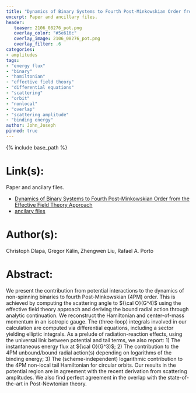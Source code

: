```yaml
---
title: "Dynamics of Binary Systems to Fourth Post-Minkowskian Order from the Effective Field Theory Approach"
excerpt: Paper and ancillary files.
header:
   teaser: 2106_08276_pot.png
   overlay_color: "#5e616c"
   overlay_image: 2106_08276_pot.png
   overlay_filter: .6
categories:
- amplitudes
tags:
- "energy flux"
- "binary"
- "hamiltonian"
- "effective field theory"
- "differential equations"
- "scattering"
- "orbit"
- "nonlocal"
- "overlap"
- "scattering amplitude"
- "binding energy"
author: John_Joseph
pinned: true
---
```

{% include base_path %}

# Link(s):
Paper and ancilary files.
  * [Dynamics of Binary Systems to Fourth Post-Minkowskian Order from the Effective Field Theory Approach](https://arxiv.org/abs/2106.08276)
  * [ancilary files](https://arxiv.org/src/2106.08276/anc)

# Author(s):
Christoph Dlapa, Gregor Kälin, Zhengwen Liu, Rafael A. Porto

# Abstract:
We present the contribution from potential interactions to the dynamics of non-spinning binaries to fourth Post-Minkowskian (4PM) order. This is achieved by computing the scattering angle to ${\cal O}(G^4)$ using the effective field theory approach and deriving the bound radial action through analytic continuation. We reconstruct the Hamiltonian and center-of-mass momentum in an isotropic gauge. The (three-loop) integrals involved in our calculation are computed via differential equations, including a sector yielding elliptic integrals. As a prelude of radiation-reaction effects, using the universal link between potential and tail terms, we also report: 1) The instantaneous energy flux at ${\cal O}(G^3)$; 2) The contribution to the 4PM unbound/bound radial action(s) depending on logarithms of the binding energy; 3) The (scheme-independent) logarithmic contribution to the 4PM non-local tail Hamiltonian for circular orbits. Our results in the potential region are in agreement with the recent derivation from scattering amplitudes. We also find perfect agreement in the overlap with the state-of-the-art in Post-Newtonian theory.